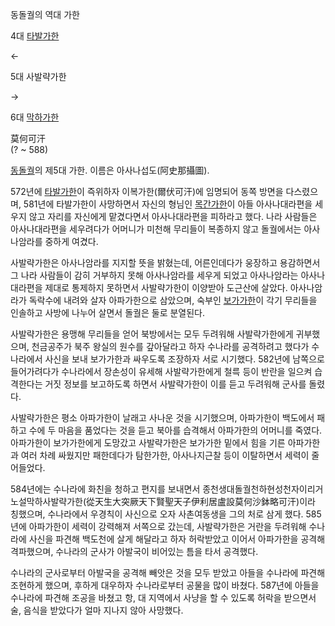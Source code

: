 동돌궐의 역대 가한

4대 [타발가한](%ED%83%80%EB%B0%9C%EA%B0%80%ED%95%9C.md)

←

5대 사발략가한

→

6대 [막하가한](%EB%A7%89%ED%95%98%EA%B0%80%ED%95%9C.md)

  
莫何可汗  
(? ~ 588)

[동돌궐](%EB%8F%99%EB%8F%8C%EA%B6%90.md)의 제5대 가한. 이름은 아사나섭도(阿史那攝圖).

572년에 [타발가한](%ED%83%80%EB%B0%9C%EA%B0%80%ED%95%9C.md)이 즉위하자 이복가한(爾伏可汗)에
임명되어 동쪽 방면을 다스렸으며, 581년에 타발가한이 사망하면서 자신의 형님인
[목간가한](%EB%AA%A9%EA%B0%84%EA%B0%80%ED%95%9C.md)이 아들 아사나대라편을 세우지 않고 자리를 자신에게
맡겼다면서 아사나대라편을 피하라고 했다. 나라 사람들은 아사나대라편을 세우려다가 어머니가 미천해 무리들이 복종하지 않고 돌궐에서는
아사나암라를 중하게 여겼다.

사발략가한은 아사나암라를 지지할 뜻을 밝혔는데, 어른인데다가 웅장하고 용감하면서 그 나라 사람들이 감히 거부하지 못해 아사나암라를 세우게
되었고 아사나암라는 아사나대라편을 제대로 통제하지 못하면서 사발략가한이 이양받아 도근산에 살았다. 아사나암라가 독락수에 내려와 살자
아파가한으로 삼았으며, 숙부인 [보가가한](%EB%B3%B4%EA%B0%80%EA%B0%80%ED%95%9C.md)이 각기 무리들을
인솔하고 사방에 나누어 살면서 돌궐은 둘로 분열된다.

사발략가한은 용맹해 무리들을 얻어 북방에서는 모두 두려워해 사발략가한에게 귀부했으며, 천금공주가 북주 왕실의 원수를 갚아달라고 하자 수나라를
공격하려고 했다가 수나라에서 사신을 보내 보가가한과 싸우도록 조장하자 서로 시기했다. 582년에 남쪽으로 들어가려다가 수나라에서 장손성이
유세해 사발략가한에게 철륵 등이 반란을 일으켜 습격한다는 거짓 정보를 보고하도록 하면서 사발략가한이 이를 듣고 두려워해 군사를 돌렸다.

사발략가한은 평소 아파가한이 날래고 사나운 것을 시기했으며, 아파가한이 백도에서 패하고 수에 두 마음을 품었다는 것을 듣고 북아를 습격해서
아파가한의 어머니를 죽였다. 아파가한이 보가가한에게 도망갔고 사발략가한은 보가가한 밑에서 힘을 기른 아파가한과 여러 차례 싸웠지만 패한데다가
탐한가한, 아사나지근찰 등이 이탈하면서 세력이 줄어들었다.

584년에는 수나라에 화친을 청하고 편지를 보내면서
종천생대돌궐천하현성천자이리거노설막하사발략가한(從天生大突厥天下賢聖天子伊利居盧設莫何沙鉢略可汗)이라 칭했으며, 수나라에서 우경칙이 사신으로 오자
사촌여동생을 그의 처로 삼게 했다. 585년에 아파가한이 세력이 강력해져 서쪽으로 갔는데, 사발략가한은 거란을 두려워해 수나라에 사신을
파견해 백도천에 살게 해달라고 하자 허락받았고 이어서 아파가한을 공격해 격파했으며, 수나라의 군사가 아발국이 비어있는 틈을 타서 공격했다.

수나라의 군사로부터 아발국을 공격해 빼앗은 것을 모두 받았고 아들을 수나라에 파견해 조현하게 했으며, 후하게 대우하자 수나라로부터 공물을
많이 바쳤다. 587년에 아들을 수나라에 파견해 조공을 바쳤고 항, 대 지역에서 사냥을 할 수 있도록 허락을 받으면서 술, 음식을 받았다가
얼마 지나지 않아 사망했다.

